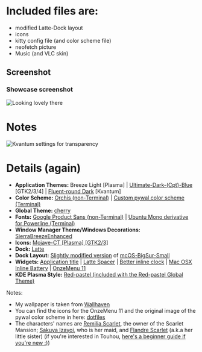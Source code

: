 
# Included files are:
- modified Latte-Dock layout
- icons
- kitty config file (and color scheme file)
- neofetch picture
- Music (and VLC skin)
## Screenshot
### Showcase screenshot
![Looking lovely there](https://i.imgur.com/cm0NAbw.png)

# Notes
![Kvantum settings for transparency](https://i.imgur.com/ib4zyil.png)

# Details (again)
* **Application Themes:** Breeze Light \[Plasma\] | [Ultimate-Dark-(Cpt)-Blue](https://www.gnome-look.org/p/1246387) \[GTK2/3/4\] | [Fluent-round Dark](https://www.pling.com/p/1499836) \[Kvantum\]
* **Color Scheme:** [Orchis (non-Terminal)](https://store.kde.org/p/1458910/) | [Custom pywal color scheme (Terminal)](https://github.com/VNGamerGit/dotfiles/blob/gentoo/colors-kitty.conf)
* **Global Theme:** [cherry](https://store.kde.org/p/1450880/)
* **Fonts:** [Google Product Sans (non-Terminal)](https://befonts.com/product-sans-font.html) | [Ubuntu Mono derivative for Powerline (Terminal)](https://github.com/powerline/fonts)
* **Window Manager Theme/Windows Decorations:** [SierraBreezeEnhanced](https://github.com/kupiqu/SierraBreezeEnhanced)
* **Icons:** [Mojave-CT \[Plasma\] \[GTK2/3\]](https://www.gnome-look.org/p/1210856/)
* **Dock:** [Latte](https://github.com/KDE/latte-dock)
* **Dock Layout:** [Slightly modified version](https://github.com/VNGamerGit/dotfiles/blob/gentoo/mcOS-BigSur-Small-modified.layout.latte) of [mcOS-BigSur-Small](https://store.kde.org/p/1399346/)
* **Widgets:** [Application title](https://store.kde.org/p/1199712/) | [Latte Spacer](https://store.kde.org/p/1287102/) | [Better inline clock](https://store.kde.org/p/1245902/) | [Mac OSX Inline Battery](https://store.kde.org/p/1262649/) | [OnzeMenu 11](https://store.kde.org/p/1545530/)
* **KDE Plasma Style:** [Red-pastel (included with the Red-pastel Global Theme)](https://store.kde.org/p/1691426/)

Notes:

* My wallpaper is taken from [Wallhaven](https://wallhaven.cc/w/dgd1yl)
* You can find the icons for the OnzeMenu 11 and the original image of the pywal color scheme in here: [dotfiles](https://github.com/VNGamerGit/dotfiles/tree/gentoo)
* The characters' names are [Remilia Scarlet](https://en.touhouwiki.net/wiki/Remilia_Scarlet), the owner of the Scarlet Mansion; [Sakuya Izayoi](https://en.touhouwiki.net/wiki/Sakuya_Izayoi), who is her maid, and [Flandre Scarlet](https://en.touhouwiki.net/wiki/Flandre_Scarlet) (a.k.a her little sister) (if you're interested in Touhou, [here's a beginner guide if you're new :)](https://www.youtube.com/watch?v=tjAgP-Gdn0c))
